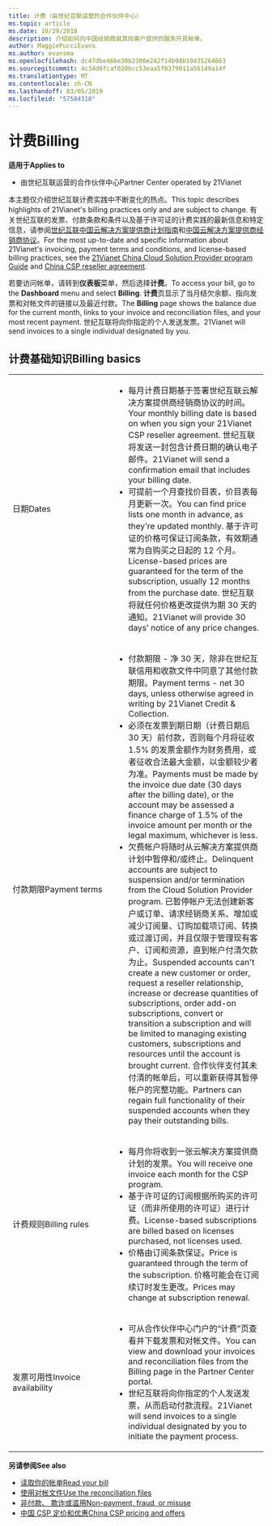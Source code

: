 ```yaml
---
title: 计费（由世纪互联运营的合作伙伴中心）
ms.topic: article
ms.date: 10/29/2018
description: 介绍如何向中国经销商就其向客户提供的服务开具帐单。
author: MaggiePucciEvans
ms.author: evansma
ms.openlocfilehash: dc47dbe46be30b2306e242f14b98b19435264863
ms.sourcegitcommit: 4c34d6fcaf020bcc53eaa5f0379011a56149a14f
ms.translationtype: MT
ms.contentlocale: zh-CN
ms.lasthandoff: 03/05/2019
ms.locfileid: "57584310"
---
```

# <a name="billing"></a><span data-ttu-id="6522b-103">计费</span><span class="sxs-lookup"><span data-stu-id="6522b-103">Billing</span></span>

<span data-ttu-id="6522b-104">**适用于**</span><span class="sxs-lookup"><span data-stu-id="6522b-104">**Applies to**</span></span>

-   <span data-ttu-id="6522b-105">由世纪互联运营的合作伙伴中心</span><span class="sxs-lookup"><span data-stu-id="6522b-105">Partner Center operated by 21Vianet</span></span>

<span data-ttu-id="6522b-106">本主题仅介绍世纪互联计费实践中不断变化的热点。</span><span class="sxs-lookup"><span data-stu-id="6522b-106">This topic describes highlights of 21Vianet's billing practices only and are subject to change.</span></span> <span data-ttu-id="6522b-107">有关世纪互联的发票、付款条款和条件以及基于许可证的计费实践的最新信息和特定信息，请参阅[世纪互联中国云解决方案提供商计划指南](https://www.21vbluecloud.com/office365/SolProv_programguide/)和[中国云解决方案提供商经销商协议](https://www.21vbluecloud.com/office365/ResellerAgr/)。</span><span class="sxs-lookup"><span data-stu-id="6522b-107">For the most up-to-date and specific information about 21Vianet's invoicing, payment terms and conditions, and license-based billing practices, see the [21Vianet China Cloud Solution Provider program Guide](https://www.21vbluecloud.com/office365/SolProv_programguide/) and [China CSP reseller agreement](https://www.21vbluecloud.com/office365/ResellerAgr/).</span></span>

<span data-ttu-id="6522b-108">若要访问帐单，请转到**仪表板**菜单，然后选择**计费**。</span><span class="sxs-lookup"><span data-stu-id="6522b-108">To access your bill, go to the **Dashboard** menu and select **Billing**.</span></span> <span data-ttu-id="6522b-109">**计费**页显示了当月结欠余额、指向发票和对帐文件的链接以及最近付款。</span><span class="sxs-lookup"><span data-stu-id="6522b-109">The **Billing** page shows the balance due for the current month, links to your invoice and reconciliation files, and your most recent payment.</span></span> <span data-ttu-id="6522b-110">世纪互联将向你指定的个人发送发票。</span><span class="sxs-lookup"><span data-stu-id="6522b-110">21Vianet will send invoices to a single individual designated by you.</span></span> 


## <a name="billing-basics"></a><span data-ttu-id="6522b-111">计费基础知识</span><span class="sxs-lookup"><span data-stu-id="6522b-111">Billing basics</span></span>


<table>
<colgroup>
<col width="40%" />
<col width="60%" />
</colgroup>
<tbody>
<tr class="odd">
<td><span data-ttu-id="6522b-112">日期</span><span class="sxs-lookup"><span data-stu-id="6522b-112">Dates</span></span></td>
<td><ul>
<li><span data-ttu-id="6522b-113">每月计费日期基于签署世纪互联云解决方案提供商经销商协议的时间。</span><span class="sxs-lookup"><span data-stu-id="6522b-113">Your monthly billing date is based on when you sign your 21Vianet CSP reseller agreement.</span></span> <span data-ttu-id="6522b-114">世纪互联将发送一封包含计费日期的确认电子邮件。</span><span class="sxs-lookup"><span data-stu-id="6522b-114">21Vianet will send a confirmation email that includes your billing date.</span></span></li>
<li><span data-ttu-id="6522b-115">可提前一个月查找价目表，价目表每月更新一次。</span><span class="sxs-lookup"><span data-stu-id="6522b-115">You can find price lists one month in advance, as they're updated monthly.</span></span> <span data-ttu-id="6522b-116">基于许可证的价格可保证订阅条款，有效期通常为自购买之日起的 12 个月。</span><span class="sxs-lookup"><span data-stu-id="6522b-116">License-based prices are guaranteed for the term of the subscription, usually 12 months from the purchase date.</span></span> <span data-ttu-id="6522b-117">世纪互联将就任何价格更改提供为期 30 天的通知。</span><span class="sxs-lookup"><span data-stu-id="6522b-117">21Vianet will provide 30 days’ notice of any price changes.</span></span></li>
</ul></td>
</tr>
<tr class="even">
<td><span data-ttu-id="6522b-118">付款期限</span><span class="sxs-lookup"><span data-stu-id="6522b-118">Payment terms</span></span></td>
<td><ul>
<li><span data-ttu-id="6522b-119">付款期限 - 净 30 天，除非在世纪互联信用和收款文件中同意了其他付款期限。</span><span class="sxs-lookup"><span data-stu-id="6522b-119">Payment terms - net 30 days, unless otherwise agreed in writing by 21Vianet Credit & Collection.</span></span></li>
<li><span data-ttu-id="6522b-120">必须在发票到期日期（计费日期后 30 天）前付款，否则每个月将征收 1.5% 的发票金额作为财务费用，或者征收合法最大金额，以金额较少者为准。</span><span class="sxs-lookup"><span data-stu-id="6522b-120">Payments must be made by the invoice due date (30 days after the billing date), or the account may be assessed a finance charge of 1.5% of the invoice amount per month or the legal maximum, whichever is less.</span></span></li>
<li><span data-ttu-id="6522b-121">欠费帐户将随时从云解决方案提供商计划中暂停和/或终止。</span><span class="sxs-lookup"><span data-stu-id="6522b-121">Delinquent accounts are subject to suspension and/or termination from the Cloud Solution Provider program.</span></span> <span data-ttu-id="6522b-122">已暂停帐户无法创建新客户或订单、请求经销商关系、增加或减少订阅量、订购加载项订阅、转换或过渡订阅，并且仅限于管理现有客户、订阅和资源，直到帐户付清欠款为止。</span><span class="sxs-lookup"><span data-stu-id="6522b-122">Suspended accounts can't create a new customer or order, request a reseller relationship, increase or decrease quantities of subscriptions, order add-on subscriptions, convert or transition a subscription and will be limited to managing existing customers, subscriptions and resources until the account is brought current.</span></span> <span data-ttu-id="6522b-123">合作伙伴支付其未付清的帐单后，可以重新获得其暂停帐户的完整功能。</span><span class="sxs-lookup"><span data-stu-id="6522b-123">Partners can regain full functionality of their suspended accounts when they pay their outstanding bills.</span></span></li>
</ul></td>
</tr>
<tr class="odd">
<td><span data-ttu-id="6522b-124">计费规则</span><span class="sxs-lookup"><span data-stu-id="6522b-124">Billing rules</span></span></td>
<td><ul>
<li><span data-ttu-id="6522b-125">每月你将收到一张云解决方案提供商计划的发票。</span><span class="sxs-lookup"><span data-stu-id="6522b-125">You will receive one invoice each month for the CSP program.</span></span></li>
<li><span data-ttu-id="6522b-126">基于许可证的订阅根据所购买的许可证（而非所使用的许可证）进行计费。</span><span class="sxs-lookup"><span data-stu-id="6522b-126">License-based subscriptions are billed based on licenses purchased, not licenses used.</span></span></li>
<li><span data-ttu-id="6522b-127">价格由订阅条款保证。</span><span class="sxs-lookup"><span data-stu-id="6522b-127">Price is guaranteed through the term of the subscription.</span></span> <span data-ttu-id="6522b-128">价格可能会在订阅续订时发生更改。</span><span class="sxs-lookup"><span data-stu-id="6522b-128">Prices may change at subscription renewal.</span></span></li>
</ul></td>
</tr>
<tr class="even">
<td><span data-ttu-id="6522b-129">发票可用性</span><span class="sxs-lookup"><span data-stu-id="6522b-129">Invoice availability</span></span></td>
<td><ul>
<li><span data-ttu-id="6522b-130">可从合作伙伴中心门户的“计费”页查看并下载发票和对帐文件。</span><span class="sxs-lookup"><span data-stu-id="6522b-130">You can view and download your invoices and reconciliation files from the Billing page in the Partner Center portal.</span></span></li>
<li><span data-ttu-id="6522b-131">世纪互联将向你指定的个人发送发票，从而启动付款流程。</span><span class="sxs-lookup"><span data-stu-id="6522b-131">21Vianet will send invoices to a single individual designated by you to initiate the payment process.</span></span></li>
</ul></td>
</tr>
</tbody>
</table>

<span data-ttu-id="6522b-132">**另请参阅**</span><span class="sxs-lookup"><span data-stu-id="6522b-132">**See also**</span></span> 
-   [<span data-ttu-id="6522b-133">读取你的帐单</span><span class="sxs-lookup"><span data-stu-id="6522b-133">Read your bill</span></span>](read-your-bill.md)
-   [<span data-ttu-id="6522b-134">使用对帐文件</span><span class="sxs-lookup"><span data-stu-id="6522b-134">Use the reconciliation files</span></span>](use-the-reconciliation-files.md)
-   [<span data-ttu-id="6522b-135">非付款、 欺诈或滥用</span><span class="sxs-lookup"><span data-stu-id="6522b-135">Non-payment, fraud, or misuse</span></span>](non-payment-fraud-or-misuse.md)
-   [<span data-ttu-id="6522b-136">中国 CSP 定价和优惠</span><span class="sxs-lookup"><span data-stu-id="6522b-136">China CSP pricing and offers</span></span>](see-offers-and-pricing.md)

